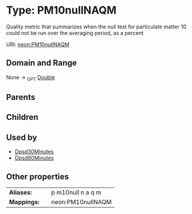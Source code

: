 
# Type: PM10nullNAQM


Quality metric that summarizes when the null test for particulate matter 10 could not be run over the averaging period, as a percent

URI: [neon:PM10nullNAQM](https://data.neonscience.org/PM10nullNAQM)


## Domain and Range

None ->  <sub>OPT</sub> [Double](types/Double.md)

## Parents


## Children


## Used by

 * [Dpsd30Minutes](Dpsd30Minutes.md)
 * [Dpsd60Minutes](Dpsd60Minutes.md)

## Other properties

|  |  |  |
| --- | --- | --- |
| **Aliases:** | | p m10null n a q m |
| **Mappings:** | | neon:PM10nullNAQM |

